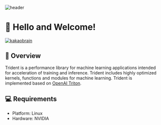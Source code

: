 ![header](https://capsule-render.vercel.app/api?type=waving&color=gradient&height=256&text=Trident)

# 👋 Hello and Welcome!

[![kakaobrain](https://img.shields.io/badge/kakaobrain-000000?style=for-the-badge&logo=kakao)](https://www.kakaobrain.com/)

## 🔱 Overview

Trident is a performance library for machine learning applications intended for acceleration of training and inference.
Trident includes highly optimized kernels, functions and modules for machine learning. Trident is implemented based on
[OpenAI Triton](https://github.com/openai/triton).

## 💻 Requirements

 - Platform: Linux
 - Hardware: NVIDIA
 